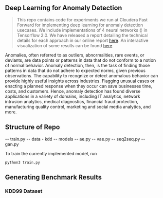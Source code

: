 ## Deep Learning for Anomaly Detection

> This repo contains code for experiments we run at Cloudera Fast Forward for implementing deep learning for anomaly detection usecases. We include implementations of 4 neural networks () in Tensorflow 2.0. We have released a report detailing the technical details for each approach in our online report [here](https://ff12.fastforwardlabs.com/). An interactive visualization of some results can be found [here](http://blip.fastforwardlabs.com/)

Anomalies, often referred to as outliers, abnormalities, rare events, or deviants, are data points or patterns in data that do not conform to a notion of normal behavior. Anomaly detection, then, is the task of finding those patterns in data that do not adhere to expected norms, given previous observations. The capability to recognize or detect anomalous behavior can provide highly useful insights across industries. Flagging unusual cases or enacting a planned response when they occur can save businesses time, costs, and customers. Hence, anomaly detection has found diverse applications in a variety of domains, including IT analytics, network intrusion analytics, medical diagnostics, financial fraud protection, manufacturing quality control, marketing and social media analytics, and more.


## Structure of Repo

-- train.py
-- data
    - kdd
-- models
    -- ae.py
    -- vae.py
    -- seq2seq.py
    -- gan.py


To train the currently implemented model, run

`python3 train.py`

## Generating Benchmark Results
### KDD99 Dataset
